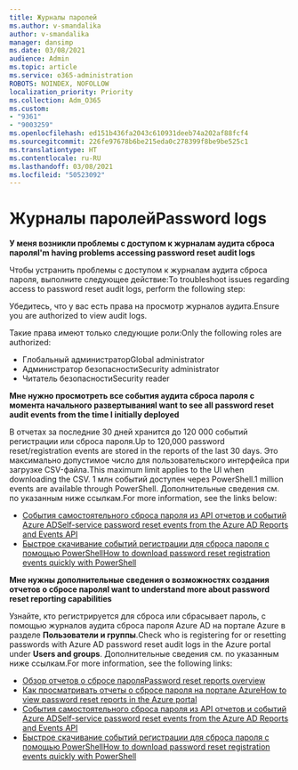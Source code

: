```yaml
---
title: Журналы паролей
ms.author: v-smandalika
author: v-smandalika
manager: dansimp
ms.date: 03/08/2021
audience: Admin
ms.topic: article
ms.service: o365-administration
ROBOTS: NOINDEX, NOFOLLOW
localization_priority: Priority
ms.collection: Adm_O365
ms.custom:
- "9361"
- "9003259"
ms.openlocfilehash: ed151b436fa2043c610931deeb74a202af88fcf4
ms.sourcegitcommit: 226fe97678b6be215eda0c278399f8be9be525c1
ms.translationtype: HT
ms.contentlocale: ru-RU
ms.lasthandoff: 03/08/2021
ms.locfileid: "50523092"
---
```

# <a name="password-logs"></a><span data-ttu-id="30ae7-102">Журналы паролей</span><span class="sxs-lookup"><span data-stu-id="30ae7-102">Password logs</span></span>

<span data-ttu-id="30ae7-103">**У меня возникли проблемы с доступом к журналам аудита сброса пароля**</span><span class="sxs-lookup"><span data-stu-id="30ae7-103">**I'm having problems accessing password reset audit logs**</span></span>

<span data-ttu-id="30ae7-104">Чтобы устранить проблемы с доступом к журналам аудита сброса пароля, выполните следующее действие:</span><span class="sxs-lookup"><span data-stu-id="30ae7-104">To troubleshoot issues regarding access to password reset audit logs, perform the following step:</span></span>

<span data-ttu-id="30ae7-105">Убедитесь, что у вас есть права на просмотр журналов аудита.</span><span class="sxs-lookup"><span data-stu-id="30ae7-105">Ensure you are authorized to view audit logs.</span></span> 

<span data-ttu-id="30ae7-106">Такие права имеют только следующие роли:</span><span class="sxs-lookup"><span data-stu-id="30ae7-106">Only the following roles are authorized:</span></span>
 - <span data-ttu-id="30ae7-107">Глобальный администратор</span><span class="sxs-lookup"><span data-stu-id="30ae7-107">Global administrator</span></span>
 - <span data-ttu-id="30ae7-108">Администратор безопасности</span><span class="sxs-lookup"><span data-stu-id="30ae7-108">Security administrator</span></span>
 - <span data-ttu-id="30ae7-109">Читатель безопасности</span><span class="sxs-lookup"><span data-stu-id="30ae7-109">Security reader</span></span>

<span data-ttu-id="30ae7-110">**Мне нужно просмотреть все события аудита сброса пароля с момента начального развертывания**</span><span class="sxs-lookup"><span data-stu-id="30ae7-110">**I want to see all password reset audit events from the time I initially deployed**</span></span>

<span data-ttu-id="30ae7-111">В отчетах за последние 30 дней хранится до 120 000 событий регистрации или сброса пароля.</span><span class="sxs-lookup"><span data-stu-id="30ae7-111">Up to 120,000 password reset/registration events are stored in the reports of the last 30 days.</span></span> <span data-ttu-id="30ae7-112">Это максимально допустимое число для пользовательского интерфейса при загрузке CSV-файла.</span><span class="sxs-lookup"><span data-stu-id="30ae7-112">This maximum limit applies to the UI when downloading the CSV.</span></span> <span data-ttu-id="30ae7-113">1 млн событий доступен через PowerShell.</span><span class="sxs-lookup"><span data-stu-id="30ae7-113">1 million events are available through PowerShell.</span></span>
<span data-ttu-id="30ae7-114">Дополнительные сведения см. по указанным ниже ссылкам.</span><span class="sxs-lookup"><span data-stu-id="30ae7-114">For more information, see the links below:</span></span>

- [<span data-ttu-id="30ae7-115">События самостоятельного сброса пароля из API отчетов и событий Azure AD</span><span class="sxs-lookup"><span data-stu-id="30ae7-115">Self-service password reset events from the Azure AD Reports and Events API</span></span>](https://docs.microsoft.com/azure/active-directory/authentication/howto-sspr-reporting)
- [<span data-ttu-id="30ae7-116">Быстрое скачивание событий регистрации для сброса пароля с помощью PowerShell</span><span class="sxs-lookup"><span data-stu-id="30ae7-116">How to download password reset registration events quickly with PowerShell</span></span>](https://docs.microsoft.com/azure/active-directory/authentication/howto-sspr-reporting)

<span data-ttu-id="30ae7-117">**Мне нужны дополнительные сведения о возможностях создания отчетов о сбросе пароля**</span><span class="sxs-lookup"><span data-stu-id="30ae7-117">**I want to understand more about password reset reporting capabilities**</span></span>

<span data-ttu-id="30ae7-118">Узнайте, кто регистрируется для сброса или сбрасывает пароль, с помощью журналов аудита сброса пароля Azure AD на портале Azure в разделе **Пользователи и группы**.</span><span class="sxs-lookup"><span data-stu-id="30ae7-118">Check who is registering for or resetting passwords with Azure AD password reset audit logs in the Azure portal under **Users and groups**.</span></span>
<span data-ttu-id="30ae7-119">Дополнительные сведения см. по указанным ниже ссылкам.</span><span class="sxs-lookup"><span data-stu-id="30ae7-119">For more information, see the following links:</span></span>

- [<span data-ttu-id="30ae7-120">Обзор отчетов о сбросе пароля</span><span class="sxs-lookup"><span data-stu-id="30ae7-120">Password reset reports overview</span></span>](https://docs.microsoft.com/azure/active-directory/authentication/howto-sspr-reporting)
- [<span data-ttu-id="30ae7-121">Как просматривать отчеты о сбросе пароля на портале Azure</span><span class="sxs-lookup"><span data-stu-id="30ae7-121">How to view password reset reports in the Azure portal</span></span>](https://docs.microsoft.com/azure/active-directory/authentication/howto-sspr-reporting)
- [<span data-ttu-id="30ae7-122">События самостоятельного сброса пароля из API отчетов и событий Azure AD</span><span class="sxs-lookup"><span data-stu-id="30ae7-122">Self-service password reset events from the Azure AD Reports and Events API</span></span>](https://docs.microsoft.com/azure/active-directory/authentication/howto-sspr-reporting)
- [<span data-ttu-id="30ae7-123">Быстрое скачивание событий регистрации для сброса пароля с помощью PowerShell</span><span class="sxs-lookup"><span data-stu-id="30ae7-123">How to download password reset registration events quickly with PowerShell</span></span>](https://docs.microsoft.com/azure/active-directory/authentication/howto-sspr-reporting)


